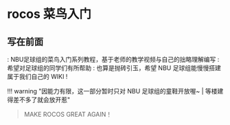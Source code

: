 # rocos 菜鸟入门

<div id="progress-container">
  <div id="progress-bar"></div>
</div>

<!-- 引入 Firebase SDK -->
<script src="https://www.gstatic.com/firebasejs/8.10.0/firebase-app.js"></script>
<script src="https://www.gstatic.com/firebasejs/8.10.0/firebase-auth.js"></script>

<script>
    // 确保 Firebase 只初始化一次
    if (!firebase.apps.length) {
        const firebaseConfig = {
            apiKey: "AIzaSyAa66EUv9NGTgQ2MmRrSUzvmWQIh7DAH0w",
            authDomain: "dixilog-cc0be.firebaseapp.com",
            projectId: "dixilog-cc0be",
            storageBucket: "dixilog-cc0be.appspot.com",
            messagingSenderId: "317567263984",
            appId: "1:317567263984:web:58fa672ce564bf554d0e35",
            measurementId: "G-XKHLTS0VXB"
        };
        firebase.initializeApp(firebaseConfig);
    }

    // 监听用户登录状态
    firebase.auth().onAuthStateChanged((user) => {
        if (user) {
            // 输出调试信息
            console.log('User already logged in, redirecting...');
            // alert('您已登录，为您自动跳转~');
        } else {
            // 输出调试信息
            console.log('User not logged in, redirecting to login.html');
            window.location.href = 'login.html'; // 未登录用户跳转到登录页
        }
    });
</script>


## 写在前面
:   NBU足球组的菜鸟入门系列教程，基于老师的教学视频与自己的拙略理解编写
:   希望对足球组的同学们有所帮助
:   也算是抛砖引玉，希望 NBU 足球组能慢慢搭建属于我们自己的 WIKI !



!!! warning "因能力有限，这一部分暂时只对 NBU 足球组的童鞋开放喔~  |  等楼建得差不多了就会放开惹"


> MAKE ROCOS GREAT AGAIN！
